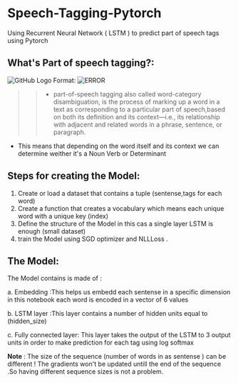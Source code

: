 # Speech-Tagging-Pytorch
Using Recurrent Neural Network ( LSTM ) to predict part of speech tags using Pytorch

## What's Part of speech tagging?:

![GitHub Logo](/images/logo.png)
Format: ![ERROR](https://miro.medium.com/max/2340/1*CbZE2ZTBlmswW84Knjbqkg.png)


>> * part-of-speech tagging also called word-category disambiguation, is the process of marking up a word in a text  as corresponding to a particular part of speech,based on both its definition and its context—i.e., its relationship with adjacent and related words in a phrase, sentence, or paragraph. 

* This means that depending on the word itself and its context we can determine weither it's a Noun Verb or Determinant


## Steps for creating the Model:

1. Create or load a dataset that contains a tuple (sentense,tags for each word)
2. Create a function that creates a vocabulary which means each unique word with a unique key (index)
3. Define the structure of the Model in this cas a single layer LSTM is enough (small dataset)
4. train the Model using SGD optimizer and NLLLoss .

## The Model:

The Model contains is made of :

a. Embedding :This helps us embedd each sentense in a specific dimension in this notebook each word is encoded in a vector of 6 values

b. LSTM layer :This layer contains a number of hidden units equal to (hidden_size) 

c. Fully connected layer: This layer takes the output of the LSTM to 3 output units in order to make prediction for each tag using log softmax

**Note** : The size of the sequence (number of words in as sentense ) can be different ! The gradients won't be updated untill the end of the sequence .So having different sequence sizes is not a problem.
